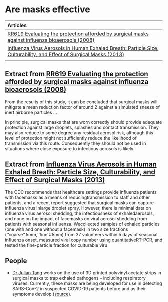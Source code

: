
# Are masks effective

|  Articles  |
|  :----|
|   [RR619 Evaluating the protection afforded by surgical masks against influenza bioaerosols (2008)][1]    |
|   [Influenza Virus Aerosols in Human Exhaled Breath: Particle Size, Culturability, and Effect of Surgical Masks (2013)][2]    |
|      |


## Extract from [RR619 Evaluating the protection afforded by surgical masks against influenza bioaerosols (2008)][1] 

From  the  results  of  this  study,  it  can  be  concluded  that  surgical masks  will  mitigate  a  mean  reduction  factor  of  around  2  against  a  simulated  sneeze  of  inert airborne particles ...

In principle,  surgical  masks  that  are  worn  correctly  should  provide  adequate  protection  against large  droplets,  splashes  and  contact  transmission.  They  may  also  reduce  to  some  degree  any residual  aerosol  risk,  although  this  level  of  protection  might  not  sufficiently  reduce  the likelihood  of  transmission  via  this  route.  Consequently  they  should  not  be  used  in  situations where close exposure to infectious aerosols is likely.


## Extract from [Influenza Virus Aerosols in Human Exhaled Breath: Particle Size, Culturability, and Effect of Surgical Masks (2013)][2]  

The CDC recommends that healthcare settings provide influenza patients with facemasks as a means of reducingtransmission to staff and other patients, and a recent report suggested that surgical masks can capture influenza virus inlarge droplet spray. However, there is minimal data on influenza virus aerosol shedding, the infectiousness of exhaledaerosols, and none on the impact of facemasks on viral aerosol shedding from patients with seasonal influenza.  Wecollected samples of exhaled particles (one with and one without a facemask) in two size fractions (‘‘coarse’’.5mm,‘‘fine’’#5mm) from 37 volunteers within 5 days of seasonal influenza onset, measured viral copy number using quantitativeRT-PCR, and tested the fine-particle fraction for culturable viru


## People

 * [Dr Julian Tang][ajt] works on the use of 3D printed polyvinyl acetate strips in surgical masks to trap exhaled pathogens – including respiratory viruses. Currently, these masks are being developed for use in detecting SARS-CoV-2 in suspected COVID-19 patients before and as their symptoms develop ([source][ajt]).



[1]: https://www.hse.gov.uk/research/rrpdf/rr619.pdf
[2]: https://journals.plos.org/plospathogens/article?id=10.1371/journal.ppat.1003205
[ajt]: https://le.ac.uk/research/coronavirus/dr-julian-tang

